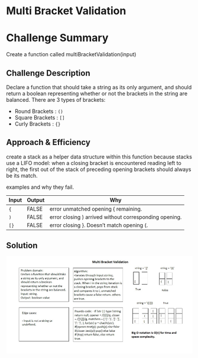 # Multi Bracket Validation

# Challenge Summary

Create a function called multiBracketValidation(input)

## Challenge Description

Declare a function that should take a string as its only argument, and should return a boolean representing whether or not the brackets in the string are balanced. There are 3 types of brackets:

- Round Brackets : `()`
- Square Brackets : `[]`
- Curly Brackets : `{}`

## Approach & Efficiency

create a stack as a helper data structure within this function because stacks use a LIFO model: when a closing bracket is encountered reading left to right, the first out of the stack of preceding opening brackets should always be its match.

examples and why they fail.

| Input | 	Output |	Why |
|-------|----------|--------|
| `{` |	FALSE |	error unmatched opening { remaining. |
| `)` |	FALSE |	error closing ) arrived without corresponding opening. |
| `[}` | FALSE |	error closing }. Doesn’t match opening (. |

## Solution

![](../../assets/multiBracketValidation.jpg)
